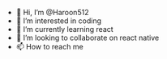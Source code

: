 - 👋 Hi, I’m @Haroon512
- 👀 I’m interested in coding
- 🌱 I’m currently learning react
- 💞️ I’m looking to collaborate on react native
- 📫 How to reach me 

<!---
Haroon512/Haroon512 is a ✨ special ✨ repository because its `README.md` (this file) appears on your GitHub profile.
You can click the Preview link to take a look at your changes.
--->
